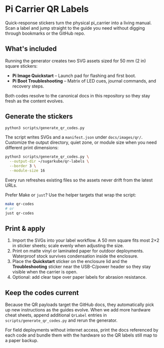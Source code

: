 # Pi Carrier QR Labels

Quick-response stickers turn the physical pi_carrier into a living manual. Scan a label and jump straight to the guide you need without digging through bookmarks or the GitHub repo.

## What's included

Running the generator creates two SVG assets sized for 50 mm (2 in) square stickers:

- **Pi Image Quickstart** – Launch pad for flashing and first boot.
- **Pi Boot Troubleshooting** – Matrix of LED cues, journal commands, and recovery steps.

Both codes resolve to the canonical docs in this repository so they stay fresh as the content evolves.

## Generate the stickers

```bash
python3 scripts/generate_qr_codes.py
```

The script writes SVGs and a `manifest.json` under `docs/images/qr/`. Customize the output directory, quiet zone, or module size when you need different print dimensions:

```bash
python3 scripts/generate_qr_codes.py \
  --output-dir ~/sugarkube/qr-labels \
  --border 3 \
  --module-size 16
```

Every run refreshes existing files so the assets never drift from the latest URLs.

Prefer Make or `just`? Use the helper targets that wrap the script:

```bash
make qr-codes
# or
just qr-codes
```

## Print & apply

1. Import the SVGs into your label workflow. A 50 mm square fits most 2×2 in sticker sheets; scale evenly when adjusting the size.
2. Print on matte vinyl or laminated paper for outdoor deployments. Waterproof stock survives condensation inside the enclosure.
3. Place the **Quickstart** sticker on the enclosure lid and the **Troubleshooting** sticker near the USB-C/power header so they stay visible when the carrier is open.
4. Optional: add clear tape over paper labels for abrasion resistance.

## Keep the codes current

Because the QR payloads target the GitHub docs, they automatically pick up new instructions as the guides evolve. When we add more hardware cheat sheets, append additional `QrLabel` entries in `scripts/generate_qr_codes.py` and rerun the generator.

For field deployments without internet access, print the docs referenced by each code and bundle them with the hardware so the QR labels still map to a paper backup.
